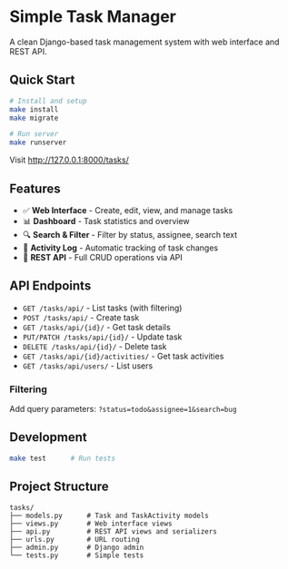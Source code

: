 # Simple Task Manager

A clean Django-based task management system with web interface and REST API.

## Quick Start

```bash
# Install and setup
make install
make migrate

# Run server
make runserver
```

Visit http://127.0.0.1:8000/tasks/

## Features

- ✅ **Web Interface** - Create, edit, view, and manage tasks
- 📊 **Dashboard** - Task statistics and overview  
- 🔍 **Search & Filter** - Filter by status, assignee, search text
- 📝 **Activity Log** - Automatic tracking of task changes
- 🚀 **REST API** - Full CRUD operations via API

## API Endpoints

- `GET /tasks/api/` - List tasks (with filtering)
- `POST /tasks/api/` - Create task
- `GET /tasks/api/{id}/` - Get task details
- `PUT/PATCH /tasks/api/{id}/` - Update task
- `DELETE /tasks/api/{id}/` - Delete task
- `GET /tasks/api/{id}/activities/` - Get task activities
- `GET /tasks/api/users/` - List users

### Filtering
Add query parameters: `?status=todo&assignee=1&search=bug`

## Development

```bash
make test      # Run tests
```

## Project Structure

```
tasks/
├── models.py      # Task and TaskActivity models
├── views.py       # Web interface views  
├── api.py         # REST API views and serializers
├── urls.py        # URL routing
├── admin.py       # Django admin
└── tests.py       # Simple tests
```